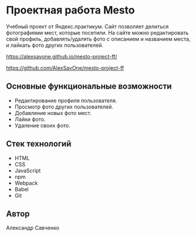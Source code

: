 # Проектная работа Mesto

Учебный проект от Яндекс.практикум. Сайт позволяет делиться фотографиями мест, которые посетили. На сайте можно редактировать свой профиль, добавлять/удалять фото с описанием и названием места, и лайкать фото других пользователей.

https://alexsavone.github.io/mesto-project-ff/

https://github.com/AlexSavOne/mesto-project-ff

## Основные функциональные возможности

- Редактирование профиля пользователя.
- Просмотр фото других пользователей.
- Добавление новых фото мест.
- Лайки фото.
- Удаление своих фото.

## Стек технологий

- HTML
- CSS
- JavaScript
- npm
- Webpack
- Babel
- Git

## Автор

Александр Савченко
